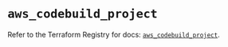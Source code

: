 # `aws_codebuild_project`

Refer to the Terraform Registry for docs: [`aws_codebuild_project`](https://registry.terraform.io/providers/hashicorp/aws/5.72.0/docs/resources/codebuild_project).
